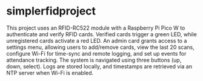 # simplerfidproject 
This project uses an RFID-RC522 module with a Raspberry Pi Pico W to authenticate and verify RFID cards. Verified cards trigger a green LED, while unregistered cards activate a red LED. An admin card grants access to a settings menu, allowing users to add/remove cards, view the last 20 scans, configure Wi-Fi for time-sync and remote logging, and set up events for attendance tracking. The system is navigated using three buttons (up, down, select). Logs are stored locally, and timestamps are retrieved via an NTP server when Wi-Fi is enabled.
